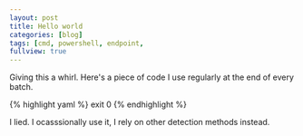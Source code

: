 ```yaml
---
layout: post
title: Hello world
categories: [blog]
tags: [cmd, powershell, endpoint,
fullview: true
---
```


Giving this a whirl. Here's a piece of code I use regularly at the end of every batch.

{% highlight yaml %}
exit 0
{% endhighlight %}

I lied. I ocasssionally use it, I rely on other detection methods instead.